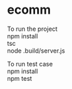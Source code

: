 # ecomm
To run the project <br/>
    npm install <br/>
    tsc <br/>
    node .build/server.js <br/>
    
To run test case <br/>
    npm install <br/>
    npm test <br/>
